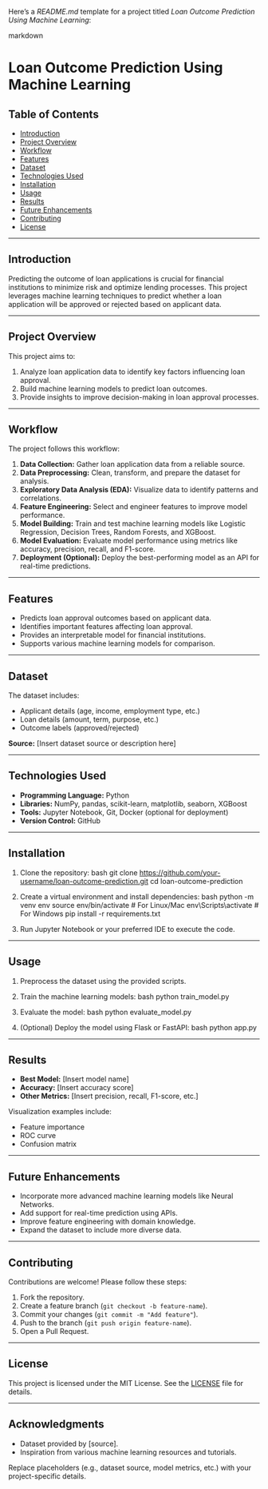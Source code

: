 Here’s a *README.md* template for a project titled *Loan Outcome Prediction Using Machine Learning*:  

markdown
# Loan Outcome Prediction Using Machine Learning

## Table of Contents
- [Introduction](#introduction)
- [Project Overview](#project-overview)
- [Workflow](#workflow)
- [Features](#features)
- [Dataset](#dataset)
- [Technologies Used](#technologies-used)
- [Installation](#installation)
- [Usage](#usage)
- [Results](#results)
- [Future Enhancements](#future-enhancements)
- [Contributing](#contributing)
- [License](#license)

---

## Introduction
Predicting the outcome of loan applications is crucial for financial institutions to minimize risk and optimize lending processes. This project leverages machine learning techniques to predict whether a loan application will be approved or rejected based on applicant data.

---

## Project Overview
This project aims to:
1. Analyze loan application data to identify key factors influencing loan approval.
2. Build machine learning models to predict loan outcomes.
3. Provide insights to improve decision-making in loan approval processes.

---

## Workflow
The project follows this workflow:

1. **Data Collection:** Gather loan application data from a reliable source.
2. **Data Preprocessing:** Clean, transform, and prepare the dataset for analysis.
3. **Exploratory Data Analysis (EDA):** Visualize data to identify patterns and correlations.
4. **Feature Engineering:** Select and engineer features to improve model performance.
5. **Model Building:** Train and test machine learning models like Logistic Regression, Decision Trees, Random Forests, and XGBoost.
6. **Model Evaluation:** Evaluate model performance using metrics like accuracy, precision, recall, and F1-score.
7. **Deployment (Optional):** Deploy the best-performing model as an API for real-time predictions.

---

## Features
- Predicts loan approval outcomes based on applicant data.
- Identifies important features affecting loan approval.
- Provides an interpretable model for financial institutions.
- Supports various machine learning models for comparison.

---

## Dataset
The dataset includes:
- Applicant details (age, income, employment type, etc.)
- Loan details (amount, term, purpose, etc.)
- Outcome labels (approved/rejected)

**Source:** [Insert dataset source or description here]  

---

## Technologies Used
- **Programming Language:** Python
- **Libraries:** NumPy, pandas, scikit-learn, matplotlib, seaborn, XGBoost
- **Tools:** Jupyter Notebook, Git, Docker (optional for deployment)
- **Version Control:** GitHub

---

## Installation
1. Clone the repository:
   bash
   git clone https://github.com/your-username/loan-outcome-prediction.git
   cd loan-outcome-prediction
   
2. Create a virtual environment and install dependencies:
   bash
   python -m venv env
   source env/bin/activate  # For Linux/Mac
   env\Scripts\activate     # For Windows
   pip install -r requirements.txt
   
3. Run Jupyter Notebook or your preferred IDE to execute the code.

---

## Usage
1. Preprocess the dataset using the provided scripts.
2. Train the machine learning models:
   bash
   python train_model.py
   
3. Evaluate the model:
   bash
   python evaluate_model.py
   
4. (Optional) Deploy the model using Flask or FastAPI:
   bash
   python app.py
   

---

## Results
- **Best Model:** [Insert model name]
- **Accuracy:** [Insert accuracy score]
- **Other Metrics:** [Insert precision, recall, F1-score, etc.]

Visualization examples include:
- Feature importance
- ROC curve
- Confusion matrix

---

## Future Enhancements
- Incorporate more advanced machine learning models like Neural Networks.
- Add support for real-time prediction using APIs.
- Improve feature engineering with domain knowledge.
- Expand the dataset to include more diverse data.

---

## Contributing
Contributions are welcome! Please follow these steps:
1. Fork the repository.
2. Create a feature branch (`git checkout -b feature-name`).
3. Commit your changes (`git commit -m "Add feature"`).
4. Push to the branch (`git push origin feature-name`).
5. Open a Pull Request.

---

## License
This project is licensed under the MIT License. See the [LICENSE](LICENSE) file for details.

---

## Acknowledgments
- Dataset provided by [source].
- Inspiration from various machine learning resources and tutorials.


Replace placeholders (e.g., dataset source, model metrics, etc.) with your project-specific details.
